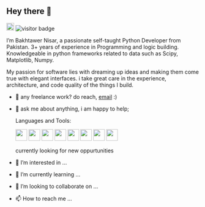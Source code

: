  ## Hey there 👋 
 [<img width=20 src="https://raw.githubusercontent.com/peterthehan/peterthehan/master/assets/linkedin.svg">](https://www.linkedin.com/in/bakhtawer-nisar-b939081b4/) ![visitor badge](https://visitor-badge.glitch.me/badge?page_id=pinkysaharan12.visitor-badge)

I’m Bakhtawer Nisar, a passionate self-taught Python Developer from Pakistan. 3+ years of experience in Programming and logic building. Knowledgeable in python frameworks related to data such as Scipy, Matplotlib, Numpy. 

My passion for software lies with dreaming up ideas and making them come true with elegant interfaces. i take great care in the experience, architecture, and code quality of the things I build. 

- :email: any freelance work? do reach, [email](mailto:pinkysaharan12@gmail.com) :)

- :speech_balloon: ask me about anything, i am happy to help;
  
  Languages and Tools:
  
  <img width=30 src="https://upload.wikimedia.org/wikipedia/commons/thumb/c/c3/Python-logo-notext.svg/640px-Python-logo-notext.svg.png">
  <img width=30 src="https://upload.wikimedia.org/wikipedia/commons/thumb/3/38/Jupyter_logo.svg/1200px-Jupyter_logo.svg.png">
  <img width=30 src="https://w7.pngwing.com/pngs/679/344/png-transparent-wing-ide-integrated-development-environment-python-computer-software-eric-raspberry-miscellaneous-monochrome-computer-program.png">
  <img width=30 src="https://upload.wikimedia.org/wikipedia/commons/thumb/3/38/Jupyter_logo.svg/1200px-Jupyter_logo.svg.png">
  <img width=30 src="https://upload.wikimedia.org/wikipedia/commons/thumb/3/38/Jupyter_logo.svg/1200px-Jupyter_logo.svg.png">
  <img width=30 src="https://upload.wikimedia.org/wikipedia/commons/thumb/3/38/Jupyter_logo.svg/1200px-Jupyter_logo.svg.png">
  <img width=30 src="https://upload.wikimedia.org/wikipedia/commons/thumb/3/38/Jupyter_logo.svg/1200px-Jupyter_logo.svg.png">
  <img width=30 src="https://upload.wikimedia.org/wikipedia/commons/thumb/3/38/Jupyter_logo.svg/1200px-Jupyter_logo.svg.png">
    
    currently looking for new oppurtunities
- 👀 I’m interested in ...
- 🌱 I’m currently learning ...
- 💞️ I’m looking to collaborate on ...
- 📫 How to reach me ...

<!---
pinkysaharan12/pinkysaharan12 is a ✨ special ✨ repository because its `README.md` (this file) appears on your GitHub profile.
You can click the Preview link to take a look at your changes.
--->
